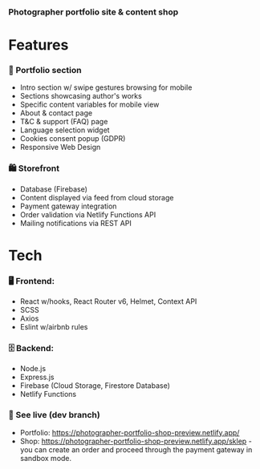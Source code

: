### Photographer portfolio site & content shop

# Features
### 🎨 Portfolio section
* Intro section w/ swipe gestures browsing for mobile
* Sections showcasing author's works
* Specific content variables for mobile view
* About & contact page 
* T&C & support (FAQ) page
* Language selection widget
* Cookies consent popup (GDPR)
* Responsive Web Design

### 🛍️ Storefront 
* Database (Firebase)
* Content displayed via feed from cloud storage
* Payment gateway integration
* Order validation via Netlify Functions API
* Mailing notifications via REST API
  
# Tech
### 🖥️ Frontend: 
* React w/hooks, React Router v6, Helmet, Context API
* SCSS
* Axios
* Eslint w/airbnb rules

### 🗄 Backend: 
* Node.js
* Express.js
* Firebase (Cloud Storage, Firestore Database)
* Netlify Functions

### 👀 See live (dev branch)
* Portfolio: https://photographer-portfolio-shop-preview.netlify.app/
* Shop: https://photographer-portfolio-shop-preview.netlify.app/sklep - you can create an order and proceed through the payment gateway in sandbox mode.
